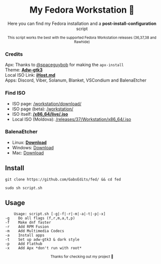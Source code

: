 <div align="center">
  
  # My Fedora Workstation 🎋
Here you can find my Fedora installation and a **post-install-configuration** script

<sup>This script works the best with the supported Fedora Workstation releases (36,37,38 and Rawhide)</sup>
  </div>
  
### Credits
Apx: Thanks to [@spaceguybob](https://github.com/spaceguybob/) for making the `apx-install`
<br>Theme: [**Adw-gtk3**](https://github.com/lassekongo83/adw-gtk3)
<br> Local ISO Link: [**iHost.md**](https://mirror.ihost.md/)
<br>Apps: Discord, Viber, Solanum, Blanket, VSCondium and BalenaEtcher</br>
### Find ISO
* ISO page: [/workstation/download/](https://getfedora.org/en/workstation/download/)
* ISO page (beta): [/workstation/](https://stg.fedoraproject.org/workstation/)
* ISO itself: [**/x86_64/live/.iso**](https://download.fedoraproject.org/pub/fedora/linux/releases/37/Workstation/x86_64/iso/Fedora-Workstation-Live-x86_64-37-1.7.iso)
* Local ISO (Moldova): [/releases/37/Workstation/x86_64/.iso](https://mirror.ihost.md/fedora/releases/37/Workstation/x86_64/iso/Fedora-Workstation-Live-x86_64-37-1.7.iso)
### BalenaEtcher 
* Linux: [**Download**](https://github.com/balena-io/etcher/releases/download/v1.18.4/balenaEtcher-1.18.4-x64.AppImage)
* Windows: [Download](https://github.com/balena-io/etcher/releases/download/v1.18.4/balenaEtcher-Setup-1.18.4.exe)
* Mac: [Download](https://github.com/balena-io/etcher/releases/download/v1.18.4/balenaEtcher-1.18.4.dmg)

## Install
```
git clone https://github.com/GabsEdits/fed/ && cd fed
```
```
sudo sh script.sh
```
## Usage
```
    Usage: script.sh [-g|-f|-r|-m|-a|-t|-p|-x]
-g    Do all flags (f,r,m,a,t,p)
-f    Make dnf faster
-r    Add RPM Fusion
-m    Add Multimedia Codecs
-a    Install apps
-t    Set up adw-gtk3 & dark style
-p    Add Flathub
-x    Add Apx *don't run with root*
```

<div align="center">
  <sup> Thanks for checking out my project 👋</sup>
